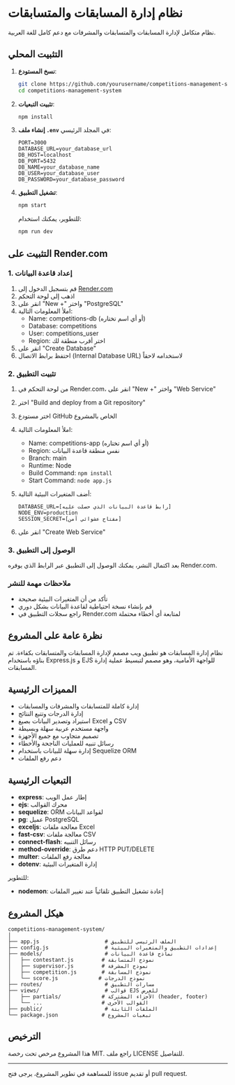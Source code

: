 
# نظام إدارة المسابقات والمتسابقات

نظام متكامل لإدارة المسابقات والمتسابقات والمشرفات مع دعم كامل للغة العربية.

## التثبيت المحلي

1. **نسخ المستودع**:
   ```bash
   git clone https://github.com/yourusername/competitions-management-system.git
   cd competitions-management-system
   ```

2. **تثبيت التبعيات**:
   ```bash
   npm install
   ```

3. **إنشاء ملف `.env`** في المجلد الرئيسي:
   ```
   PORT=3000
   DATABASE_URL=your_database_url
   DB_HOST=localhost
   DB_PORT=5432
   DB_NAME=your_database_name
   DB_USER=your_database_user
   DB_PASSWORD=your_database_password
   ```

4. **تشغيل التطبيق**:
   ```bash
   npm start
   ```

   للتطوير، يمكنك استخدام:
   ```bash
   npm run dev
   ```

## التثبيت على Render.com

### 1. إعداد قاعدة البيانات

1. قم بتسجيل الدخول إلى [Render.com](https://render.com)
2. اذهب إلى لوحة التحكم
3. انقر على "New +" واختر "PostgreSQL"
4. املأ المعلومات التالية:
   - Name: competitions-db (أو أي اسم تختاره)
   - Database: competitions
   - User: competitions_user
   - Region: اختر أقرب منطقة لك
5. انقر على "Create Database"
6. احتفظ برابط الاتصال (Internal Database URL) لاستخدامه لاحقاً

### 2. تثبيت التطبيق

1. من لوحة التحكم في Render.com، انقر على "New +" واختر "Web Service"
2. اختر "Build and deploy from a Git repository"
3. اختر مستودع GitHub الخاص بالمشروع
4. املأ المعلومات التالية:
   - Name: competitions-app (أو أي اسم تختاره)
   - Region: نفس منطقة قاعدة البيانات
   - Branch: main
   - Runtime: Node
   - Build Command: `npm install`
   - Start Command: `node app.js`

5. أضف المتغيرات البيئية التالية:
   ```
   DATABASE_URL=[رابط قاعدة البيانات الذي حصلت عليه]
   NODE_ENV=production
   SESSION_SECRET=[مفتاح عشوائي آمن]
   ```

6. انقر على "Create Web Service"

### 3. الوصول إلى التطبيق

بعد اكتمال النشر، يمكنك الوصول إلى التطبيق عبر الرابط الذي يوفره Render.com.

### ملاحظات مهمة للنشر

- تأكد من أن المتغيرات البيئية صحيحة
- قم بإنشاء نسخة احتياطية لقاعدة البيانات بشكل دوري
- راجع سجلات التطبيق في Render.com لمتابعة أي أخطاء محتملة

## نظرة عامة على المشروع

نظام إدارة المسابقات هو تطبيق ويب مصمم لإدارة المسابقات والمتسابقات بكفاءة. تم بناؤه باستخدام Express.js و EJS للواجهة الأمامية، وهو مصمم لتبسيط عملية إدارة المسابقات.

## المميزات الرئيسية

- إدارة كاملة للمتسابقات والمشرفات والمسابقات
- إدارة الدرجات وتتبع النتائج
- استيراد وتصدير البيانات بصيغ Excel و CSV
- واجهة مستخدم عربية سهلة وبسيطة
- تصميم متجاوب مع جميع الأجهزة
- رسائل تنبيه للعمليات الناجحة والأخطاء
- إدارة سهلة للبيانات باستخدام Sequelize ORM
- دعم رفع الملفات

## التبعيات الرئيسية

- **express**: إطار عمل الويب
- **ejs**: محرك القوالب
- **sequelize**: ORM لقواعد البيانات
- **pg**: عميل PostgreSQL
- **exceljs**: معالجة ملفات Excel
- **fast-csv**: معالجة ملفات CSV
- **connect-flash**: رسائل التنبيه
- **method-override**: دعم طرق HTTP PUT/DELETE
- **multer**: معالجة رفع الملفات
- **dotenv**: إدارة المتغيرات البيئية

للتطوير:
- **nodemon**: إعادة تشغيل التطبيق تلقائياً عند تغيير الملفات

## هيكل المشروع

```
competitions-management-system/
│
├── app.js                     # الملف الرئيسي للتطبيق
├── config.js                  # إعدادات التطبيق والمتغيرات البيئية
├── models/                    # نماذج قاعدة البيانات
│   ├── contestant.js         # نموذج المتسابقة
│   ├── supervisor.js         # نموذج المشرفة
│   ├── competition.js        # نموذج المسابقة
│   └── score.js             # نموذج الدرجات
├── routes/                    # مسارات التطبيق
├── views/                     # قوالب EJS للعرض
│   ├── partials/             # الأجزاء المشتركة (header, footer)
│   └── ...                   # القوالب الأخرى
├── public/                    # الملفات الثابتة
└── package.json              # تبعيات المشروع
```

## الترخيص

هذا المشروع مرخص تحت رخصة MIT. راجع ملف LICENSE للتفاصيل.

---

للمساهمة في تطوير المشروع، يرجى فتح issue أو تقديم pull request.
